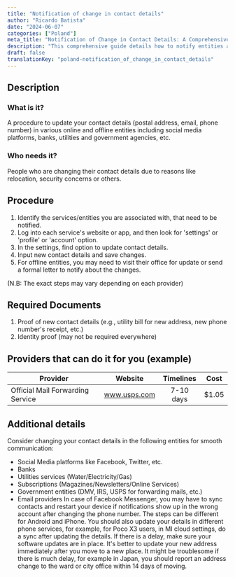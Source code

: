 ```yaml
---
title: "Notification of change in contact details"
author: "Ricardo Batista"
date: "2024-06-07"
categories: ["Poland"]
meta_title: "Notification of Change in Contact Details: A Comprehensive Guide"
description: "This comprehensive guide details how to notify entities about a change in your contact details like phone number, email, or address."
draft: false
translationKey: "poland-notification_of_change_in_contact_details"
---
```


## Description
### What is it?
A procedure to update your contact details (postal address, email, phone number) in various online and offline entities including social media platforms, banks, utilities and government agencies, etc.

### Who needs it?
People who are changing their contact details due to reasons like relocation, security concerns or others. 

## Procedure
1. Identify the services/entities you are associated with, that need to be notified.
2. Log into each service's website or app, and then look for 'settings' or 'profile' or 'account' option.
3. In the settings, find option to update contact details.
4. Input new contact details and save changes.
5. For offline entities, you may need to visit their office for update or send a formal letter to notify about the changes. 

(N.B: The exact steps may vary depending on each provider)

## Required Documents
1. Proof of new contact details (e.g., utility bill for new address, new phone number's receipt, etc.)
2. Identity proof (may not be required everywhere)

## Providers that can do it for you (example)

| Provider        |     Website     |     Timelines    |       Cost      |
| --------------- | --------------- |  :-------------: | :-------------: |
| Official Mail Forwarding Service      |  www.usps.com       |      7-10 days      |        $1.05       |

## Additional details
Consider changing your contact details in the following entities for smooth communication:
- Social Media platforms like Facebook, Twitter, etc.
- Banks
- Utilities services (Water/Electricity/Gas)
- Subscriptions (Magazines/Newsletters/Online Services)
- Government entities (DMV, IRS, USPS for forwarding mails, etc.)
- Email providers
In case of Facebook Messenger, you may have to sync contacts and restart your device if notifications show up in the wrong account after changing the phone number. The steps can be different for Android and iPhone. 
You should also update your details in different phone services, for example, for Poco X3 users, in MI cloud settings, do a sync after updating the details. If there is a delay, make sure your software updates are in place.
It's better to update your new address immediately after you move to a new place. It might be troublesome if there is much delay, for example in Japan, you should report an address change to the ward or city office within 14 days of moving.

